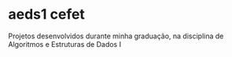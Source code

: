 # aeds1 cefet
 Projetos desenvolvidos durante minha graduação, na disciplina de Algoritmos e Estruturas de Dados I
